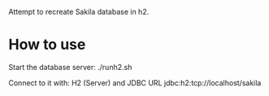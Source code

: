 Attempt to recreate Sakila database in h2.

# How to use

Start the database server: ./runh2.sh

Connect to it with: H2 (Server) and JDBC URL jdbc:h2:tcp://localhost/sakila

